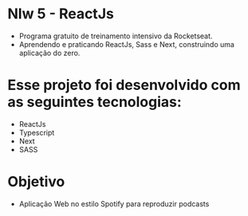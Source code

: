 # Nlw 5 - ReactJs
- Programa gratuito de treinamento intensivo da Rocketseat.
- Aprendendo e praticando ReactJs, Sass e Next, construindo uma aplicação do zero.

# Esse projeto foi desenvolvido com as seguintes tecnologias:

- ReactJs
- Typescript
- Next
- SASS

# Objetivo
- Aplicação Web no estilo Spotify para reproduzir podcasts
